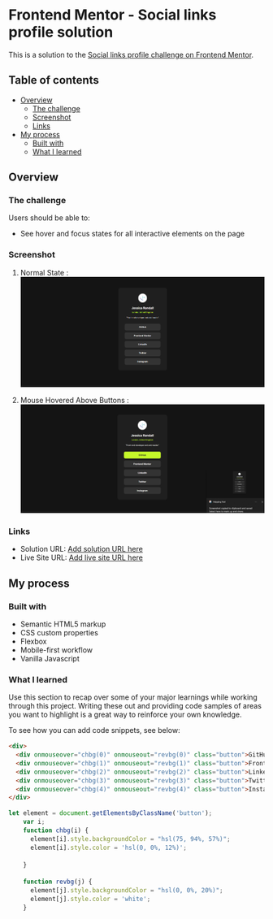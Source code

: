 # Frontend Mentor - Social links profile solution

This is a solution to the [Social links profile challenge on Frontend Mentor](https://www.frontendmentor.io/challenges/social-links-profile-UG32l9m6dQ).

## Table of contents

- [Overview](#overview)
  - [The challenge](#the-challenge)
  - [Screenshot](#screenshot)
  - [Links](#links)
- [My process](#my-process)
  - [Built with](#built-with)
  - [What I learned](#what-i-learned)
  

## Overview

### The challenge

Users should be able to:

- See hover and focus states for all interactive elements on the page

### Screenshot

1. Normal State : ![alt text](<result/Screenshot 2024-06-16 003307.png>)

2. Mouse Hovered Above Buttons :  ![alt text](<result/Screenshot 2024-06-16 003313.png>)

### Links

- Solution URL: [Add solution URL here](https://github.com/Yuvraj-H3R3/Yuvraj-H3R3.github.io.git)
- Live Site URL: [Add live site URL here](https://your-live-site-url.com)

## My process

### Built with

- Semantic HTML5 markup
- CSS custom properties
- Flexbox
- Mobile-first workflow
- Vanilla Javascript

### What I learned

Use this section to recap over some of your major learnings while working through this project. Writing these out and providing code samples of areas you want to highlight is a great way to reinforce your own knowledge.

To see how you can add code snippets, see below:

```html
<div>
  <div onmouseover="chbg(0)" onmouseout="revbg(0)" class="button">GitHub <br></div>
  <div onmouseover="chbg(1)" onmouseout="revbg(1)" class="button">Frontend Mentor <br></div>
  <div onmouseover="chbg(2)" onmouseout="revbg(2)" class="button">LinkedIn <br></div>
  <div onmouseover="chbg(3)" onmouseout="revbg(3)" class="button">Twitter <br></div>
  <div onmouseover="chbg(4)" onmouseout="revbg(4)" class="button">Instagram <br></div>
</div>
```
```js
let element = document.getElementsByClassName('button');
    var i;
    function chbg(i) {
      element[i].style.backgroundColor = "hsl(75, 94%, 57%)";
      element[i].style.color = 'hsl(0, 0%, 12%)';

    }

    function revbg(j) {
      element[j].style.backgroundColor = "hsl(0, 0%, 20%)";
      element[j].style.color = 'white';
    }
```

